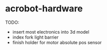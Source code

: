acrobot-hardware
================

TODO:
* insert most electronics into 3d model
* index	fork light barrier
* finish holder for motor absolute pos sensor
